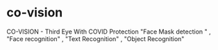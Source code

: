 # co-vision
 CO-VISION - Third Eye With COVID Protection
 "Face Mask detection " , "Face recognition" , "Text Recognition" , "Object Recognition" 
